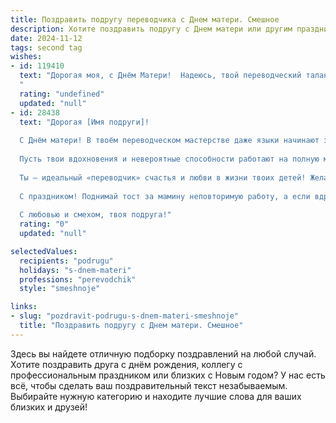 ```yaml
---
title: Поздравить подругу переводчика с Днем матери. Смешное
description: Хотите поздравить подругу с Днем матери или другим праздником? Наш ИИ создаст незабываемое поздравление, а вы обязательно выделитесь среди других.  
date: 2024-11-12
tags: second tag
wishes:
- id: 119410
  text: "Дорогая моя, с Днём Матери!  Надеюсь, твой переводческий талант сегодня пригодится тебе для расшифровки детских каракулей на поздравительных открытках, а запас терпения — для выдерживания потока  маленьких переводчиков-любителей (то есть, твоих детей!).  Пусть твой праздник будет наполнен не только цветами и подарками, но и тишиной (хотя бы на полчаса!).  С праздником!
  "
  rating: "undefined"
  updated: "null"
- id: 28438
  text: "Дорогая [Имя подруги]!
  
  С Днём матери! В твоём переводческом мастерстве даже языки начинают завидовать, но на сегодня оставь все грамматики и синтаксисы в стороне – пора перевести свою любовь и заботу на уровень «мама-центр».
  
  Пусть твои вдохновения и невероятные способности работают на полную мощность, хотя бы сегодня – ведь твои «переводы» из воспитания в праздник и радость должны быть самыми точными!
  
  Ты – идеальный «переводчик» счастья и любви в жизни твоих детей! Желаю, чтобы твои оригиналы всегда находили отклик в сердцах детей, а на твоём лице сияла улыбка от их детских шедевров.
  
  С праздником! Поднимай тост за мамину неповторимую работу, а если вдруг что-то не так уйдет с языка – не беда! Главное, чтобы в итоге у всех был позитивный «перевод».
  
  С любовью и смехом, твоя подруга!"
  rating: "0"
  updated: "null"

selectedValues:
  recipients: "podrugu"
  holidays: "s-dnem-materi"
  professions: "perevodchik"
  style: "smeshnoje"

links:
- slug: "pozdravit-podrugu-s-dnem-materi-smeshnoje"
  title: "Поздравить подругу с Днем матери. Смешное"
---
```


Здесь вы найдете отличную подборку поздравлений на любой случай. 
Хотите поздравить друга с днём рождения, коллегу с профессиональным праздником или близких с Новым годом? У нас есть всё, чтобы сделать ваш поздравительный текст незабываемым. Выбирайте нужную категорию и находите лучшие слова для ваших близких и друзей!
